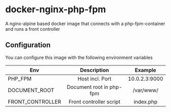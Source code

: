 # docker-nginx-php-fpm

A nginx-alpine based docker image that connects with a php-fpm-container and runs a front controller

## Configuration

You can configure this image with the following environment variables

| Env              | Description              | Example       |        
| -----------------|:------------------------:|:-------------:|
| PHP_FPM          | Host incl. Port          | 10.0.2.3:9000 |
| DOCUMENT_ROOT    | Document root in php-fpm | /var/www/     |
| FRONT_CONTROLLER | Front controller script  | index.php     |
